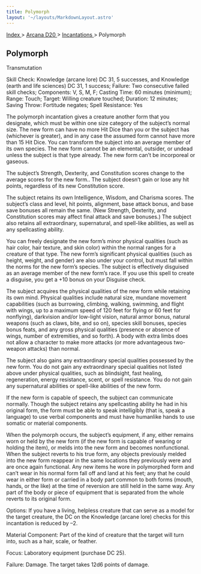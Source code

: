 ```yaml
---
title: Polymorph
layout: '~/layouts/MarkdownLayout.astro'
---
```


[ Index ](/) > [ Arcana D20 ](/arcana.d20.srd) > [ Incantations ](/arcana.d20.srd/incantations) > Polymorph

##  Polymorph

Transmutation

Skill Check: Knowledge (arcane lore) DC 31, 5 successes, and Knowledge (earth
and life sciences) DC 31, 1 success; Failure: Two consecutive failed skill
checks; Components: V, S, M, F; Casting Time: 60 minutes (minimum); Range:
Touch; Target: Willing creature touched; Duration: 12 minutes; Saving Throw:
Fortitude negates; Spell Resistance: Yes

The polymorph incantation gives a creature another form that you designate,
which must be within one size category of the subject’s normal size. The new
form can have no more Hit Dice than you or the subject has (whichever is
greater), and in any case the assumed form cannot have more than 15 Hit Dice.
You can transform the subject into an average member of its own species. The
new form cannot be an elemental, outsider, or undead unless the subject is
that type already. The new form can’t be incorporeal or gaseous.

The subject’s Strength, Dexterity, and Constitution scores change to the
average scores for the new form.. The subject doesn’t gain or lose any hit
points, regardless of its new Constitution score.

The subject retains its own Intelligence, Wisdom, and Charisma scores. The
subject’s class and level, hit points, alignment, base attack bonus, and base
save bonuses all remain the same. (New Strength, Dexterity, and Constitution
scores may affect final attack and save bonuses.) The subject also retains all
extraordinary, supernatural, and spell-like abilities, as well as any
spellcasting ability.

You can freely designate the new form’s minor physical qualities (such as hair
color, hair texture, and skin color) within the normal ranges for a creature
of that type. The new form’s significant physical qualities (such as height,
weight, and gender) are also under your control, but must fall within the
norms for the new form’s species. The subject is effectively disguised as an
average member of the new form’s race. If you use this spell to create a
disguise, you get a +10 bonus on your Disguise check.

The subject acquires the physical qualities of the new form while retaining
its own mind. Physical qualities include natural size, mundane movement
capabilities (such as burrowing, climbing, walking, swimming, and flight with
wings, up to a maximum speed of 120 feet for flying or 60 feet for nonflying),
darkvision and/or low-light vision, natural armor bonus, natural weapons (such
as claws, bite, and so on), species skill bonuses, species bonus feats, and
any gross physical qualities (presence or absence of wings, number of
extremities, and so forth). A body with extra limbs does not allow a character
to make more attacks (or more advantageous two-weapon attacks) than normal.

The subject also gains any extraordinary special qualities possessed by the
new form. You do not gain any extraordinary special qualities not listed above
under physical qualities, such as blindsight, fast healing, regeneration,
energy resistance, scent, or spell resistance. You do not gain any
supernatural abilities or spell-like abilities of the new form.

If the new form is capable of speech, the subject can communicate normally.
Though the subject retains any spellcasting ability he had in his original
form, the form must be able to speak intelligibly (that is, speak a language)
to use verbal components and must have humanlike hands to use somatic or
material components.

When the polymorph occurs, the subject’s equipment, if any, either remains
worn or held by the new form (if the new form is capable of wearing or holding
the item), or melds into the new form and becomes nonfunctional. When the
subject reverts to his true form, any objects previously melded into the new
form reappear in the same locations they previously were and are once again
functional. Any new items he wore in polymorphed form and can’t wear in his
normal form fall off and land at his feet; any that he could wear in either
form or carried in a body part common to both forms (mouth, hands, or the
like) at the time of reversion are still held in the same way. Any part of the
body or piece of equipment that is separated from the whole reverts to its
original form.

Options: If you have a living, helpless creature that can serve as a model for
the target creature, the DC on the Knowledge (arcane lore) checks for this
incantation is reduced by –2.

Material Component: Part of the kind of creature that the target will turn
into, such as a hair, scale, or feather.

Focus: Laboratory equipment (purchase DC 25).

Failure: Damage. The target takes 12d6 points of damage.

